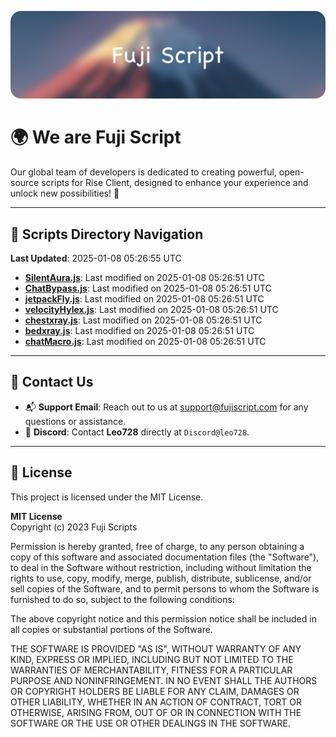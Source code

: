 ![Banner](.github/b.webp)

# 🌍 **We are Fuji Script**

Our global team of developers is dedicated to creating powerful, open-source scripts for Rise Client, designed to enhance your experience and unlock new possibilities! 🌟

---
<!-- SCRIPTS_NAVIGATION_START -->
## 📂 **Scripts Directory Navigation**

**Last Updated**: 2025-01-08 05:26:55 UTC

- **[SilentAura.js](scripts/SilentAura.js)**: Last modified on 2025-01-08 05:26:51 UTC
- **[ChatBypass.js](scripts/ChatBypass.js)**: Last modified on 2025-01-08 05:26:51 UTC
- **[jetpackFly.js](scripts/jetpackFly.js)**: Last modified on 2025-01-08 05:26:51 UTC
- **[velocityHylex.js](scripts/velocityHylex.js)**: Last modified on 2025-01-08 05:26:51 UTC
- **[chestxray.js](scripts/chestxray.js)**: Last modified on 2025-01-08 05:26:51 UTC
- **[bedxray.js](scripts/bedxray.js)**: Last modified on 2025-01-08 05:26:51 UTC
- **[chatMacro.js](scripts/chatMacro.js)**: Last modified on 2025-01-08 05:26:51 UTC

<!-- SCRIPTS_NAVIGATION_END -->

---

## 💬 **Contact Us**  
- 📬 **Support Email**: Reach out to us at [support@fujiscript.com](mailto:support@fujiscript.com) for any questions or assistance.  
- 💬 **Discord**: Contact **Leo728** directly at `Discord@leo728`.

---

## 📜 **License**

This project is licensed under the MIT License.  

**MIT License**  
Copyright (c) 2023 Fuji Scripts  

Permission is hereby granted, free of charge, to any person obtaining a copy of this software and associated documentation files (the "Software"), to deal in the Software without restriction, including without limitation the rights to use, copy, modify, merge, publish, distribute, sublicense, and/or sell copies of the Software, and to permit persons to whom the Software is furnished to do so, subject to the following conditions:  

The above copyright notice and this permission notice shall be included in all copies or substantial portions of the Software.  

THE SOFTWARE IS PROVIDED "AS IS", WITHOUT WARRANTY OF ANY KIND, EXPRESS OR IMPLIED, INCLUDING BUT NOT LIMITED TO THE WARRANTIES OF MERCHANTABILITY, FITNESS FOR A PARTICULAR PURPOSE AND NONINFRINGEMENT. IN NO EVENT SHALL THE AUTHORS OR COPYRIGHT HOLDERS BE LIABLE FOR ANY CLAIM, DAMAGES OR OTHER LIABILITY, WHETHER IN AN ACTION OF CONTRACT, TORT OR OTHERWISE, ARISING FROM, OUT OF OR IN CONNECTION WITH THE SOFTWARE OR THE USE OR OTHER DEALINGS IN THE SOFTWARE.  
